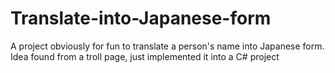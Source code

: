 # Translate-into-Japanese-form
A project obviously for fun to translate a person's name into Japanese form. Idea found from a troll page, just implemented it into a C# project
